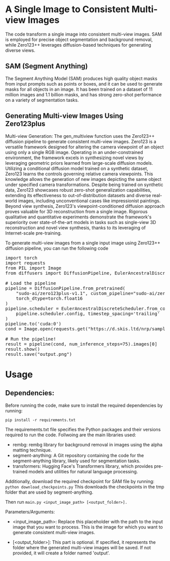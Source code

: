 # A Single Image to Consistent Multi-view Images
The code transform a single image into consistent multi-view images. SAM is employed for precise object segmentation and background removal, while Zero123++ leverages diffusion-based techniques for generating diverse views.
## SAM (Segment Anything)
The Segment Anything Model (SAM) produces high quality object masks from input prompts such as points or boxes, and it can be used to generate masks for all objects in an image. It has been trained on a dataset of 11 million images and 1.1 billion masks, and has strong zero-shot performance on a variety of segmentation tasks.

## Generating Multi-view Images Using Zero123plus
Multi-view Generation: The gen_multiview function uses the Zero123++ diffusion pipeline to generate consistent multi-view images.
Zero123 is a versatile framework designed for altering the camera viewpoint of an object using only a single RGB image. Operating in an under-constrained environment, the framework excels in synthesizing novel views by leveraging geometric priors learned from large-scale diffusion models. Utilizing a conditional diffusion model trained on a synthetic dataset, Zero123 learns the controls governing relative camera viewpoints. This knowledge allows the generation of new images depicting the same object under specified camera transformations. Despite being trained on synthetic data, Zero123 showcases robust zero-shot generalization capabilities, extending its effectiveness to out-of-distribution datasets and diverse real-world images, including unconventional cases like impressionist paintings. Beyond view synthesis, Zero123's viewpoint-conditioned diffusion approach proves valuable for 3D reconstruction from a single image. Rigorous qualitative and quantitative experiments demonstrate the framework's superiority over state-of-the-art models in tasks such as single-view 3D reconstruction and novel view synthesis, thanks to its leveraging of Internet-scale pre-training.

To generate multi-view images from a single input image using Zero123++ diffusion pipeline, you can run the following code

<pre>
import torch
import requests
from PIL import Image
from diffusers import DiffusionPipeline, EulerAncestralDiscreteScheduler

# Load the pipeline
pipeline = DiffusionPipeline.from_pretrained(
    "sudo-ai/zero123plus-v1.1", custom_pipeline="sudo-ai/zero123plus-pipeline",
    torch_dtype=torch.float16
)
pipeline.scheduler = EulerAncestralDiscreteScheduler.from_config(
    pipeline.scheduler.config, timestep_spacing='trailing'
)
pipeline.to('cuda:0')
cond = Image.open(requests.get("https://d.skis.ltd/nrp/sample-data/lysol.png", stream=True).raw)

# Run the pipeline!
result = pipeline(cond, num_inference_steps=75).images[0]
result.show()
result.save("output.png")
</pre>

# Usage

## Dependencies:
Before running the code, make sure to install the required dependencies by running:

`pip install -r requirements.txt`

The requirements.txt file specifies the Python packages and their versions required to run the code. Follwoing are the main libraries used:
* rembg: rembg library for background removal in images using the alpha matting technique.
* segment-anything: A Git repository containing the code for the segment-anything library, likely used for segmentation tasks.
* transformers: Hugging Face's Transformers library, which provides pre-trained models and utilities for natural language processing.


Additionally, download the required checkpoint for SAM file by running:
`python download_checkpoints.py`
This downloads the checkpoints in the tmp folder that are used by segment-anything.

Then run 
`main.py <input_image_path> [<output_folder>].`

Parameters/Arguments:

* <input_image_path>: Replace this placeholder with the path to the input image that you want to process. This is the image for which you want to generate consistent multi-view images.

* [<output_folder>]: This part is optional. If specified, it represents the folder where the generated multi-view images will be saved. If not provided, it will create a folder named 'output'.

